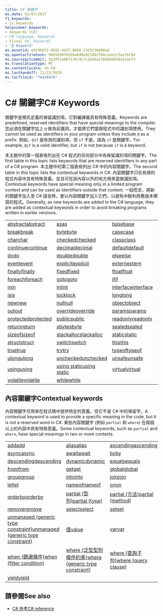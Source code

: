 ```yaml
---
title: C# 關鍵字
ms.date: 03/07/2017
f1_keywords:
- cs.keywords
helpviewer_keywords:
- keywords [C#]
- C# language, keywords
- Visual C#, keywords
- '@ keyword'
ms.assetid: e929b0f2-4b92-4d37-8060-23d323b098ad
ms.openlocfilehash: 9b01b90f0269a0d8e82189276bceae1c5eafb784
ms.sourcegitcommit: 9a39f2a06f110c9c7ca54ba216900d038aa14ef3
ms.translationtype: MT
ms.contentlocale: zh-TW
ms.lasthandoff: 11/23/2019
ms.locfileid: "74428478"
---
```

# <a name="c-keywords"></a><span data-ttu-id="6969b-102">C# 關鍵字</span><span class="sxs-lookup"><span data-stu-id="6969b-102">C# Keywords</span></span>

<span data-ttu-id="6969b-103">關鍵字是預先定義的保留識別項，它對編譯器具有特殊意義。</span><span class="sxs-lookup"><span data-stu-id="6969b-103">Keywords are predefined, reserved identifiers that have special meanings to the compiler.</span></span> <span data-ttu-id="6969b-104">您必須在關鍵字加上 `@` 做為前置詞，才能將它們當做程式中的識別項使用。</span><span class="sxs-lookup"><span data-stu-id="6969b-104">They cannot be used as identifiers in your program unless they include `@` as a prefix.</span></span> <span data-ttu-id="6969b-105">例如，`@if` 是有效的識別項，但 `if` 不是，因為 `if` 是關鍵字。</span><span class="sxs-lookup"><span data-stu-id="6969b-105">For example, `@if` is a valid identifier, but `if` is not because `if` is a keyword.</span></span>  
  
 <span data-ttu-id="6969b-106">本主題中的第一個表格列出在 C# 程式的任何部分中為保留識別項的關鍵字。</span><span class="sxs-lookup"><span data-stu-id="6969b-106">The first table in this topic lists keywords that are reserved identifiers in any part of a C# program.</span></span> <span data-ttu-id="6969b-107">本主題中的第二個表格列出 C# 中的內容關鍵字。</span><span class="sxs-lookup"><span data-stu-id="6969b-107">The second table in this topic lists the contextual keywords in C#.</span></span> <span data-ttu-id="6969b-108">內容關鍵字只在有限的程式內容中具有特殊意義，並且可在該內容以外的地方用來當做識別項。</span><span class="sxs-lookup"><span data-stu-id="6969b-108">Contextual keywords have special meaning only in a limited program context and can be used as identifiers outside that context.</span></span> <span data-ttu-id="6969b-109">一般而言，將新的關鍵字加入至 C# 語言時，會以內容關鍵字加入它們，以避免中斷利用舊版本撰寫的程式。</span><span class="sxs-lookup"><span data-stu-id="6969b-109">Generally, as new keywords are added to the C# language, they are added as contextual keywords in order to avoid breaking programs written in earlier versions.</span></span>  
  
|||||  
|---|---|---|---|  
|[<span data-ttu-id="6969b-110">abstract</span><span class="sxs-lookup"><span data-stu-id="6969b-110">abstract</span></span>](abstract.md)|[<span data-ttu-id="6969b-111">as</span><span class="sxs-lookup"><span data-stu-id="6969b-111">as</span></span>](../operators/type-testing-and-cast.md#as-operator)|[<span data-ttu-id="6969b-112">base</span><span class="sxs-lookup"><span data-stu-id="6969b-112">base</span></span>](base.md)|[<span data-ttu-id="6969b-113">bool</span><span class="sxs-lookup"><span data-stu-id="6969b-113">bool</span></span>](bool.md)|  
|[<span data-ttu-id="6969b-114">break</span><span class="sxs-lookup"><span data-stu-id="6969b-114">break</span></span>](break.md)|[<span data-ttu-id="6969b-115">byte</span><span class="sxs-lookup"><span data-stu-id="6969b-115">byte</span></span>](../builtin-types/integral-numeric-types.md)|[<span data-ttu-id="6969b-116">case</span><span class="sxs-lookup"><span data-stu-id="6969b-116">case</span></span>](switch.md)|[<span data-ttu-id="6969b-117">catch</span><span class="sxs-lookup"><span data-stu-id="6969b-117">catch</span></span>](try-catch.md)|  
|[<span data-ttu-id="6969b-118">char</span><span class="sxs-lookup"><span data-stu-id="6969b-118">char</span></span>](../builtin-types/char.md)|[<span data-ttu-id="6969b-119">checked</span><span class="sxs-lookup"><span data-stu-id="6969b-119">checked</span></span>](checked.md)|[<span data-ttu-id="6969b-120">class</span><span class="sxs-lookup"><span data-stu-id="6969b-120">class</span></span>](class.md)|[<span data-ttu-id="6969b-121">const</span><span class="sxs-lookup"><span data-stu-id="6969b-121">const</span></span>](const.md)|  
|[<span data-ttu-id="6969b-122">continue</span><span class="sxs-lookup"><span data-stu-id="6969b-122">continue</span></span>](continue.md)|[<span data-ttu-id="6969b-123">decimal</span><span class="sxs-lookup"><span data-stu-id="6969b-123">decimal</span></span>](../builtin-types/floating-point-numeric-types.md)|[<span data-ttu-id="6969b-124">default</span><span class="sxs-lookup"><span data-stu-id="6969b-124">default</span></span>](default.md)|[<span data-ttu-id="6969b-125">delegate</span><span class="sxs-lookup"><span data-stu-id="6969b-125">delegate</span></span>](../builtin-types/reference-types.md)|  
|[<span data-ttu-id="6969b-126">do</span><span class="sxs-lookup"><span data-stu-id="6969b-126">do</span></span>](do.md)|[<span data-ttu-id="6969b-127">double</span><span class="sxs-lookup"><span data-stu-id="6969b-127">double</span></span>](../builtin-types/floating-point-numeric-types.md)|[<span data-ttu-id="6969b-128">else</span><span class="sxs-lookup"><span data-stu-id="6969b-128">else</span></span>](if-else.md)|[<span data-ttu-id="6969b-129">enum</span><span class="sxs-lookup"><span data-stu-id="6969b-129">enum</span></span>](enum.md)|  
|[<span data-ttu-id="6969b-130">event</span><span class="sxs-lookup"><span data-stu-id="6969b-130">event</span></span>](event.md)|[<span data-ttu-id="6969b-131">explicit</span><span class="sxs-lookup"><span data-stu-id="6969b-131">explicit</span></span>](../operators/user-defined-conversion-operators.md)|[<span data-ttu-id="6969b-132">extern</span><span class="sxs-lookup"><span data-stu-id="6969b-132">extern</span></span>](extern.md)|[<span data-ttu-id="6969b-133">false</span><span class="sxs-lookup"><span data-stu-id="6969b-133">false</span></span>](false-literal.md)|  
|[<span data-ttu-id="6969b-134">finally</span><span class="sxs-lookup"><span data-stu-id="6969b-134">finally</span></span>](try-finally.md)|[<span data-ttu-id="6969b-135">fixed</span><span class="sxs-lookup"><span data-stu-id="6969b-135">fixed</span></span>](fixed-statement.md)|[<span data-ttu-id="6969b-136">float</span><span class="sxs-lookup"><span data-stu-id="6969b-136">float</span></span>](../builtin-types/floating-point-numeric-types.md)|[<span data-ttu-id="6969b-137">for</span><span class="sxs-lookup"><span data-stu-id="6969b-137">for</span></span>](for.md)|  
|[<span data-ttu-id="6969b-138">foreach</span><span class="sxs-lookup"><span data-stu-id="6969b-138">foreach</span></span>](foreach-in.md)|[<span data-ttu-id="6969b-139">goto</span><span class="sxs-lookup"><span data-stu-id="6969b-139">goto</span></span>](goto.md)|[<span data-ttu-id="6969b-140">if</span><span class="sxs-lookup"><span data-stu-id="6969b-140">if</span></span>](if-else.md)|[<span data-ttu-id="6969b-141">implicit</span><span class="sxs-lookup"><span data-stu-id="6969b-141">implicit</span></span>](../operators/user-defined-conversion-operators.md)|  
|[<span data-ttu-id="6969b-142">in</span><span class="sxs-lookup"><span data-stu-id="6969b-142">in</span></span>](in.md)|[<span data-ttu-id="6969b-143">int</span><span class="sxs-lookup"><span data-stu-id="6969b-143">int</span></span>](../builtin-types/integral-numeric-types.md)|[<span data-ttu-id="6969b-144">interface</span><span class="sxs-lookup"><span data-stu-id="6969b-144">interface</span></span>](interface.md)|[<span data-ttu-id="6969b-145">internal</span><span class="sxs-lookup"><span data-stu-id="6969b-145">internal</span></span>](internal.md)|
|[<span data-ttu-id="6969b-146">is</span><span class="sxs-lookup"><span data-stu-id="6969b-146">is</span></span>](is.md)|[<span data-ttu-id="6969b-147">lock</span><span class="sxs-lookup"><span data-stu-id="6969b-147">lock</span></span>](lock-statement.md)|[<span data-ttu-id="6969b-148">long</span><span class="sxs-lookup"><span data-stu-id="6969b-148">long</span></span>](../builtin-types/integral-numeric-types.md)|[<span data-ttu-id="6969b-149">namespace</span><span class="sxs-lookup"><span data-stu-id="6969b-149">namespace</span></span>](namespace.md)|
|[<span data-ttu-id="6969b-150">new</span><span class="sxs-lookup"><span data-stu-id="6969b-150">new</span></span>](../operators/new-operator.md)|[<span data-ttu-id="6969b-151">null</span><span class="sxs-lookup"><span data-stu-id="6969b-151">null</span></span>](null.md)|[<span data-ttu-id="6969b-152">object</span><span class="sxs-lookup"><span data-stu-id="6969b-152">object</span></span>](../builtin-types/reference-types.md)|[<span data-ttu-id="6969b-153">operator</span><span class="sxs-lookup"><span data-stu-id="6969b-153">operator</span></span>](../operators/operator-overloading.md)|
|[<span data-ttu-id="6969b-154">out</span><span class="sxs-lookup"><span data-stu-id="6969b-154">out</span></span>](out.md)|[<span data-ttu-id="6969b-155">override</span><span class="sxs-lookup"><span data-stu-id="6969b-155">override</span></span>](override.md)|[<span data-ttu-id="6969b-156">params</span><span class="sxs-lookup"><span data-stu-id="6969b-156">params</span></span>](params.md)|[<span data-ttu-id="6969b-157">private</span><span class="sxs-lookup"><span data-stu-id="6969b-157">private</span></span>](private.md)|
|[<span data-ttu-id="6969b-158">protected</span><span class="sxs-lookup"><span data-stu-id="6969b-158">protected</span></span>](protected.md)|[<span data-ttu-id="6969b-159">public</span><span class="sxs-lookup"><span data-stu-id="6969b-159">public</span></span>](public.md)|[<span data-ttu-id="6969b-160">readonly</span><span class="sxs-lookup"><span data-stu-id="6969b-160">readonly</span></span>](readonly.md)|[<span data-ttu-id="6969b-161">ref</span><span class="sxs-lookup"><span data-stu-id="6969b-161">ref</span></span>](ref.md)|
|[<span data-ttu-id="6969b-162">return</span><span class="sxs-lookup"><span data-stu-id="6969b-162">return</span></span>](return.md)|[<span data-ttu-id="6969b-163">sbyte</span><span class="sxs-lookup"><span data-stu-id="6969b-163">sbyte</span></span>](../builtin-types/integral-numeric-types.md)|[<span data-ttu-id="6969b-164">sealed</span><span class="sxs-lookup"><span data-stu-id="6969b-164">sealed</span></span>](sealed.md)|[<span data-ttu-id="6969b-165">short</span><span class="sxs-lookup"><span data-stu-id="6969b-165">short</span></span>](../builtin-types/integral-numeric-types.md)||
[<span data-ttu-id="6969b-166">sizeof</span><span class="sxs-lookup"><span data-stu-id="6969b-166">sizeof</span></span>](../operators/sizeof.md)|[<span data-ttu-id="6969b-167">stackalloc</span><span class="sxs-lookup"><span data-stu-id="6969b-167">stackalloc</span></span>](../operators/stackalloc.md)|[<span data-ttu-id="6969b-168">static</span><span class="sxs-lookup"><span data-stu-id="6969b-168">static</span></span>](static.md)|[<span data-ttu-id="6969b-169">string</span><span class="sxs-lookup"><span data-stu-id="6969b-169">string</span></span>](../builtin-types/reference-types.md)|
|[<span data-ttu-id="6969b-170">struct</span><span class="sxs-lookup"><span data-stu-id="6969b-170">struct</span></span>](struct.md)|[<span data-ttu-id="6969b-171">switch</span><span class="sxs-lookup"><span data-stu-id="6969b-171">switch</span></span>](switch.md)|[<span data-ttu-id="6969b-172">this</span><span class="sxs-lookup"><span data-stu-id="6969b-172">this</span></span>](this.md)|[<span data-ttu-id="6969b-173">throw</span><span class="sxs-lookup"><span data-stu-id="6969b-173">throw</span></span>](throw.md)|
|[<span data-ttu-id="6969b-174">true</span><span class="sxs-lookup"><span data-stu-id="6969b-174">true</span></span>](true-literal.md)|[<span data-ttu-id="6969b-175">try</span><span class="sxs-lookup"><span data-stu-id="6969b-175">try</span></span>](try-catch.md)|[<span data-ttu-id="6969b-176">typeof</span><span class="sxs-lookup"><span data-stu-id="6969b-176">typeof</span></span>](../operators/type-testing-and-cast.md#typeof-operator)|[<span data-ttu-id="6969b-177">uint</span><span class="sxs-lookup"><span data-stu-id="6969b-177">uint</span></span>](../builtin-types/integral-numeric-types.md)|
|[<span data-ttu-id="6969b-178">ulong</span><span class="sxs-lookup"><span data-stu-id="6969b-178">ulong</span></span>](../builtin-types/integral-numeric-types.md)|[<span data-ttu-id="6969b-179">unchecked</span><span class="sxs-lookup"><span data-stu-id="6969b-179">unchecked</span></span>](unchecked.md)|[<span data-ttu-id="6969b-180">unsafe</span><span class="sxs-lookup"><span data-stu-id="6969b-180">unsafe</span></span>](unsafe.md)|[<span data-ttu-id="6969b-181">ushort</span><span class="sxs-lookup"><span data-stu-id="6969b-181">ushort</span></span>](../builtin-types/integral-numeric-types.md)|
|[<span data-ttu-id="6969b-182">using</span><span class="sxs-lookup"><span data-stu-id="6969b-182">using</span></span>](using.md)|[<span data-ttu-id="6969b-183">using static</span><span class="sxs-lookup"><span data-stu-id="6969b-183">using static</span></span>](using-static.md)|[<span data-ttu-id="6969b-184">virtual</span><span class="sxs-lookup"><span data-stu-id="6969b-184">virtual</span></span>](virtual.md)|[<span data-ttu-id="6969b-185">void</span><span class="sxs-lookup"><span data-stu-id="6969b-185">void</span></span>](void.md)|
|[<span data-ttu-id="6969b-186">volatile</span><span class="sxs-lookup"><span data-stu-id="6969b-186">volatile</span></span>](volatile.md)|[<span data-ttu-id="6969b-187">while</span><span class="sxs-lookup"><span data-stu-id="6969b-187">while</span></span>](while.md)|

## <a name="contextual-keywords"></a><span data-ttu-id="6969b-188">內容關鍵字</span><span class="sxs-lookup"><span data-stu-id="6969b-188">Contextual keywords</span></span>

 <span data-ttu-id="6969b-189">內容關鍵字可用來在程式碼中提供特定的意義，但它不是 C# 中的保留字。</span><span class="sxs-lookup"><span data-stu-id="6969b-189">A contextual keyword is used to provide a specific meaning in the code, but it is not a reserved word in C#.</span></span> <span data-ttu-id="6969b-190">某些內容關鍵字 (例如 `partial` 和 `where`) 在兩個以上的內容中具有特殊意義。</span><span class="sxs-lookup"><span data-stu-id="6969b-190">Some contextual keywords, such as `partial` and `where`, have special meanings in two or more contexts.</span></span>  
  
||||  
|---|---|---|  
|[<span data-ttu-id="6969b-191">add</span><span class="sxs-lookup"><span data-stu-id="6969b-191">add</span></span>](add.md)|[<span data-ttu-id="6969b-192">alias</span><span class="sxs-lookup"><span data-stu-id="6969b-192">alias</span></span>](extern-alias.md)|[<span data-ttu-id="6969b-193">ascending</span><span class="sxs-lookup"><span data-stu-id="6969b-193">ascending</span></span>](ascending.md)|
|[<span data-ttu-id="6969b-194">async</span><span class="sxs-lookup"><span data-stu-id="6969b-194">async</span></span>](async.md)|[<span data-ttu-id="6969b-195">await</span><span class="sxs-lookup"><span data-stu-id="6969b-195">await</span></span>](../operators/await.md)|[<span data-ttu-id="6969b-196">by</span><span class="sxs-lookup"><span data-stu-id="6969b-196">by</span></span>](by.md)|
|[<span data-ttu-id="6969b-197">descending</span><span class="sxs-lookup"><span data-stu-id="6969b-197">descending</span></span>](descending.md)|[<span data-ttu-id="6969b-198">dynamic</span><span class="sxs-lookup"><span data-stu-id="6969b-198">dynamic</span></span>](../builtin-types/reference-types.md)|[<span data-ttu-id="6969b-199">equals</span><span class="sxs-lookup"><span data-stu-id="6969b-199">equals</span></span>](equals.md)|
|[<span data-ttu-id="6969b-200">from</span><span class="sxs-lookup"><span data-stu-id="6969b-200">from</span></span>](from-clause.md)|[<span data-ttu-id="6969b-201">get</span><span class="sxs-lookup"><span data-stu-id="6969b-201">get</span></span>](get.md)|[<span data-ttu-id="6969b-202">global</span><span class="sxs-lookup"><span data-stu-id="6969b-202">global</span></span>](../operators/namespace-alias-qualifier.md)|
|[<span data-ttu-id="6969b-203">group</span><span class="sxs-lookup"><span data-stu-id="6969b-203">group</span></span>](group-clause.md)|[<span data-ttu-id="6969b-204">into</span><span class="sxs-lookup"><span data-stu-id="6969b-204">into</span></span>](into.md)|[<span data-ttu-id="6969b-205">join</span><span class="sxs-lookup"><span data-stu-id="6969b-205">join</span></span>](join-clause.md)|
|[<span data-ttu-id="6969b-206">let</span><span class="sxs-lookup"><span data-stu-id="6969b-206">let</span></span>](let-clause.md)|[<span data-ttu-id="6969b-207">nameof</span><span class="sxs-lookup"><span data-stu-id="6969b-207">nameof</span></span>](../operators/nameof.md)|[<span data-ttu-id="6969b-208">on</span><span class="sxs-lookup"><span data-stu-id="6969b-208">on</span></span>](on.md)|
|[<span data-ttu-id="6969b-209">orderby</span><span class="sxs-lookup"><span data-stu-id="6969b-209">orderby</span></span>](orderby-clause.md)|[<span data-ttu-id="6969b-210">partial (型別)</span><span class="sxs-lookup"><span data-stu-id="6969b-210">partial (type)</span></span>](partial-type.md)|[<span data-ttu-id="6969b-211">partial (方法)</span><span class="sxs-lookup"><span data-stu-id="6969b-211">partial (method)</span></span>](partial-method.md)|
|[<span data-ttu-id="6969b-212">remove</span><span class="sxs-lookup"><span data-stu-id="6969b-212">remove</span></span>](remove.md)|[<span data-ttu-id="6969b-213">select</span><span class="sxs-lookup"><span data-stu-id="6969b-213">select</span></span>](select-clause.md)|[<span data-ttu-id="6969b-214">set</span><span class="sxs-lookup"><span data-stu-id="6969b-214">set</span></span>](set.md)|
|[<span data-ttu-id="6969b-215">unmanaged (generic type constraint)</span><span class="sxs-lookup"><span data-stu-id="6969b-215">unmanaged (generic type constraint)</span></span>](where-generic-type-constraint.md)|[<span data-ttu-id="6969b-216">值</span><span class="sxs-lookup"><span data-stu-id="6969b-216">value</span></span>](value.md)|[<span data-ttu-id="6969b-217">var</span><span class="sxs-lookup"><span data-stu-id="6969b-217">var</span></span>](var.md)|
|[<span data-ttu-id="6969b-218">when (篩選條件)</span><span class="sxs-lookup"><span data-stu-id="6969b-218">when (filter condition)</span></span>](when.md)|[<span data-ttu-id="6969b-219">where (泛型型別條件約束)</span><span class="sxs-lookup"><span data-stu-id="6969b-219">where (generic type constraint)</span></span>](where-generic-type-constraint.md)|[<span data-ttu-id="6969b-220">where (查詢子句)</span><span class="sxs-lookup"><span data-stu-id="6969b-220">where (query clause)</span></span>](where-clause.md)|
|[<span data-ttu-id="6969b-221">yield</span><span class="sxs-lookup"><span data-stu-id="6969b-221">yield</span></span>](yield.md)| | |
  
## <a name="see-also"></a><span data-ttu-id="6969b-222">請參閱</span><span class="sxs-lookup"><span data-stu-id="6969b-222">See also</span></span>

- [<span data-ttu-id="6969b-223">C# 參考</span><span class="sxs-lookup"><span data-stu-id="6969b-223">C# reference</span></span>](../index.md)
